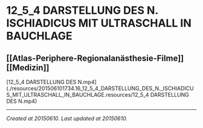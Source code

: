 # 12_5_4 DARSTELLUNG DES N. ISCHIADICUS MIT ULTRASCHALL IN BAUCHLAGE
 [[Atlas-Periphere-Regionalanästhesie-Filme]] [[Medizin]] 
---



[12\_5\_4 DARSTELLUNG DES N.mp4](./resources/201506101734.16_12_5_4_DARSTELLUNG_DES_N._ISCHIADICUS_MIT_ULTRASCHALL_IN_BAUCHLAGE.resources/12_5_4 DARSTELLUNG DES N.mp4)

---

_Created at 20150610._
_Last updated at 20150610._



